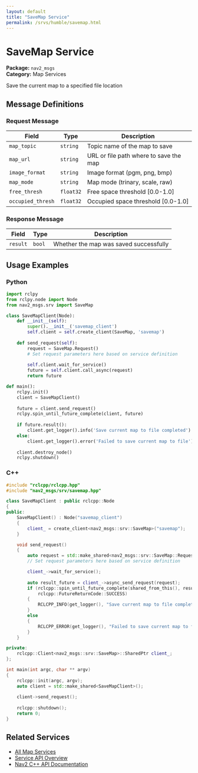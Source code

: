```yaml
---
layout: default
title: "SaveMap Service"
permalink: /srvs/humble/savemap.html
---
```


# SaveMap Service

**Package:** `nav2_msgs`  
**Category:** Map Services

Save the current map to a specified file location

## Message Definitions

### Request Message

| Field | Type | Description |
|-------|------|-------------|
| `map_topic` | `string` | Topic name of the map to save |
| `map_url` | `string` | URL or file path where to save the map |
| `image_format` | `string` | Image format (pgm, png, bmp) |
| `map_mode` | `string` | Map mode (trinary, scale, raw) |
| `free_thresh` | `float32` | Free space threshold [0.0-1.0] |
| `occupied_thresh` | `float32` | Occupied space threshold [0.0-1.0] |


### Response Message

| Field | Type | Description |
|-------|------|-------------|
| `result` | `bool` | Whether the map was saved successfully |


## Usage Examples

### Python

```python
import rclpy
from rclpy.node import Node
from nav2_msgs.srv import SaveMap

class SaveMapClient(Node):
    def __init__(self):
        super().__init__('savemap_client')
        self.client = self.create_client(SaveMap, 'savemap')
        
    def send_request(self):
        request = SaveMap.Request()
        # Set request parameters here based on service definition
        
        self.client.wait_for_service()
        future = self.client.call_async(request)
        return future

def main():
    rclpy.init()
    client = SaveMapClient()
    
    future = client.send_request()
    rclpy.spin_until_future_complete(client, future)
    
    if future.result():
        client.get_logger().info('Save current map to file completed')
    else:
        client.get_logger().error('Failed to save current map to file')
        
    client.destroy_node()
    rclpy.shutdown()
```

### C++

```cpp
#include "rclcpp/rclcpp.hpp"
#include "nav2_msgs/srv/savemap.hpp"

class SaveMapClient : public rclcpp::Node
{
public:
    SaveMapClient() : Node("savemap_client")
    {
        client_ = create_client<nav2_msgs::srv::SaveMap>("savemap");
    }

    void send_request()
    {
        auto request = std::make_shared<nav2_msgs::srv::SaveMap::Request>();
        // Set request parameters here based on service definition

        client_->wait_for_service();
        
        auto result_future = client_->async_send_request(request);
        if (rclcpp::spin_until_future_complete(shared_from_this(), result_future) ==
            rclcpp::FutureReturnCode::SUCCESS)
        {
            RCLCPP_INFO(get_logger(), "Save current map to file completed");
        }
        else
        {
            RCLCPP_ERROR(get_logger(), "Failed to save current map to file");
        }
    }

private:
    rclcpp::Client<nav2_msgs::srv::SaveMap>::SharedPtr client_;
};

int main(int argc, char ** argv)
{
    rclcpp::init(argc, argv);
    auto client = std::make_shared<SaveMapClient>();
    
    client->send_request();
    
    rclcpp::shutdown();
    return 0;
}
```

## Related Services

- [All Map Services](/humble/srvs/index.html#map-services)
- [Service API Overview](/humble/srvs/index.html)
- [Nav2 C++ API Documentation](/humble/html/index.html)